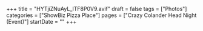 +++
title = "HYTjiZNuAyL_lTF8P0V9.avif"
draft = false
tags = ["Photos"]
categories = ["ShowBiz Pizza Place"]
pages = ["Crazy Colander Head Night (Event)"]
startDate = ""
+++
